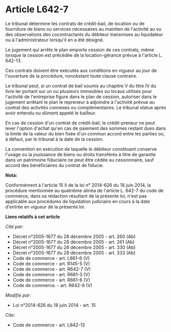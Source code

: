 # Article L642-7

Le tribunal détermine les contrats de crédit-bail, de location ou de fourniture de biens ou services nécessaires au maintien
de l'activité au vu des observations des cocontractants du débiteur transmises au liquidateur ou à l'administrateur lorsqu'il
en a été désigné. 

Le jugement qui arrête le plan emporte cession de ces contrats, même lorsque la cession est précédée de la location-gérance
prévue à l'article L. 642-13. 

Ces contrats doivent être exécutés aux conditions en vigueur au jour de l'ouverture de la procédure, nonobstant toute clause
contraire. 

Le tribunal peut, si un contrat de bail soumis au chapitre V du titre IV du livre Ier portant sur un ou plusieurs immeubles
ou locaux utilisés pour l'activité de l'entreprise figure dans le plan de cession, autoriser dans le jugement arrêtant le
plan le repreneur à adjoindre à l'activité prévue au contrat des activités connexes ou complémentaires. Le tribunal statue
après avoir entendu ou dûment appelé le bailleur.

En cas de cession d'un contrat de crédit-bail, le crédit-preneur ne peut lever l'option d'achat qu'en cas de paiement des
sommes restant dues dans la limite de la valeur du bien fixée d'un commun accord entre les parties ou, à défaut, par le
tribunal à la date de la cession. 

La convention en exécution de laquelle le débiteur constituant conserve l'usage ou la jouissance de biens ou droits
transférés à titre de garantie dans un patrimoine fiduciaire ne peut être cédée au cessionnaire, sauf accord des
bénéficiaires du contrat de fiducie.

**Nota:**

Conformément à l'article 15 II de la loi n° 2014-626 du 18 juin 2014, la procédure mentionnée au quatrième alinéa de
l'article L. 642-7 du code de commerce, dans sa rédaction résultant de la présente loi, n'est pas applicable aux procédures
de liquidation judiciaire en cours à la date d'entrée en vigueur de la présente loi.

**Liens relatifs à cet article**

_Cité par_:

  - Décret n°2005-1677 du 28 décembre 2005 - art. 260 (Ab)
  - Décret n°2005-1677 du 28 décembre 2005 - art. 261 (Ab)
  - Décret n°2005-1677 du 28 décembre 2005 - art. 330 (Ab)
  - Décret n°2005-1677 du 28 décembre 2005 - art. 333 (Ab)
  - Code de commerce - art. L661-6 (V)
  - Code de commerce - art. R145-5 (V)
  - Code de commerce - art. R642-7 (V)
  - Code de commerce - art. R661-3 (V)
  - Code de commerce - art. R661-6 (V)
  - Code de commerce. - art. R642-8 (V)

_Modifié par_:

  - Loi n°2014-626 du 18 juin 2014 - art. 15

_Cite_:

  - Code de commerce - art. L642-13

